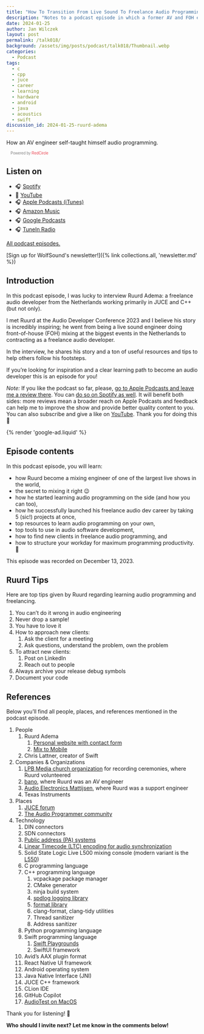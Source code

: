 ```yaml
---
title: "How To Transition From Live Sound To Freelance Audio Programming With Ruurd Adema | WolfTalk #018"
description: "Notes to a podcast episode in which a former AV and FOH engineer shares his journey of becoming a freelance audio developer in C++."
date: 2024-01-25
author: Jan Wilczek
layout: post
permalink: /talk018/
background: /assets/img/posts/podcast/talk018/Thumbnail.webp
categories:
  - Podcast
tags:
  - c
  - cpp
  - juce
  - career
  - learning
  - hardware
  - android
  - java
  - acoustics
  - swift
discussion_id: 2024-01-25-ruurd-adema
---
```

How an AV engineer self-taught himself audio programming.

<script async defer onload="redcircleIframe();" src="https://api.podcache.net/embedded-player/sh/bf40a1d2-7e41-4ddb-8c3a-ed82394723ba/ep/f34a79f8-f14d-4497-9ac7-29ea5c6a1497"></script> <div class="redcirclePlayer-f34a79f8-f14d-4497-9ac7-29ea5c6a1497"></div> <style> .redcircle-link:link { color: #ea404d; text-decoration: none; } .redcircle-link:hover { color: #ea404d; } .redcircle-link:active { color: #ea404d; } .redcircle-link:visited { color: #ea404d; } </style>
<p style="margin-top:3px;margin-left:11px;font-family: sans-serif;font-size: 10px; color: gray;">Powered by <a class="redcircle-link" href="https://redcircle.com?utm_source=rc_embedded_player&utm_medium=web&utm_campaign=embedded_v1">RedCircle</a></p>

## Listen on

* 🎧 [Spotify](https://open.spotify.com/episode/1svxCP9cvTDyApiJYqNbFE?si=6buVesHgT9qsPKy4Kwc2wA)
* 🎥 [YouTube](https://youtu.be/a-bzsbejXy0)
* 🎧 [Apple Podcasts (iTunes)](https://podcasts.apple.com/us/podcast/how-to-transition-from-live-sound-to-freelance-audio/id1595913701?i=1000642881016)
* 🎧 [Amazon Music](https://music.amazon.com/podcasts/b42682b5-61ba-4a6f-8b11-aed42b07ef9f/episodes/59341e48-5991-4d02-a350-adee88484f8d/how-to-transition-from-live-sound-to-freelance-audio-programming-with-ruurd-adema-wolftalk-018)
* 🎧 [Google Podcasts](https://podcasts.google.com/feed/aHR0cHM6Ly9mZWVkcy5yZWRjaXJjbGUuY29tL2JmNDBhMWQyLTdlNDEtNGRkYi04YzNhLWVkODIzOTQ3MjNiYQ/episode/ZWVkYTg1ZWItZTFhNS00NWZiLTkyNWQtOWMyM2VhYjdiNzcz?sa=X&ved=0CAUQkfYCahcKEwjotrrVjviDAxUAAAAAHQAAAAAQAQ)
* 🎧 [TuneIn Radio](http://tun.in/tzmWFM)

[All podcast episodes.](/podcast)

[Sign up for WolfSound's newsletter!]({% link collections.all, 'newsletter.md' %})

## Introduction

In this podcast episode, I was lucky to interview Ruurd Adema: a freelance audio developer from the Netherlands working primarily in JUCE and C++ (but not only).

I met Ruurd at the Audio Developer Conference 2023 and I believe his story is incredibly inspiring; he went from being a live sound engineer doing front-of-house (FOH) mixing at the biggest events in the Netherlands to contracting as a freelance audio developer.

In the interview, he shares his story and a ton of useful resources and tips to help others follow his footsteps.

If you’re looking for inspiration and a clear learning path to become an audio developer this is an episode for you!

*Note:* If you like the podcast so far, please, [go to Apple Podcasts and leave me a review there](https://podcasts.apple.com/us/podcast/wolftalk-podcast-about-audio-programming-people-careers/id1595913701). You can [do so on Spotify as well](https://open.spotify.com/show/5xc7EJiH9shG6zdSC5ejyw?si=eb35597e60a54e70). It will benefit both sides: more reviews mean a broader reach on Apple Podcasts and feedback can help me to improve the show and provide better quality content to you. You can also subscribe and give a like on [YouTube](https://youtube.com/c/WolfSoundAudio). Thank you for doing this 🙏

{% render 'google-ad.liquid' %}

## Episode contents

In this podcast episode, you will learn:

* how Ruurd become a mixing engineer of one of the largest live shows in the world,
* the secret to mixing it right 😉
* how he started learning audio programming on the side (and how you can too),
* how he successfully launched his freelance audio dev career by taking 5 (sic!) projects at once,
* top resources to learn audio programming on your own,
* top tools to use in audio software development,
* how to find new clients in freelance audio programming, and
* how to structure your workday for maximum programming productivity. 🚀

This episode was recorded on December 13, 2023.

## Ruurd Tips

Here are top tips given by Ruurd regarding learning audio programming and freelancing.

1. You can’t do it wrong in audio engineering
2. Never drop a sample!
3. You have to love it
4. How to approach new clients:
    1. Ask the client for a meeting
    2. Ask questions, understand the problem, own the problem
5. To attract new clients:
    1. Post on LinkedIn
    2. Reach out to people
6. Always archive your release debug symbols
7. Document your code

## References

Below you’ll find all people, places, and references mentioned in the podcast episode.

1. People
    1. Ruurd Adema
        1. [Personal website with contact form](https://soundondigital.com/)
        2. [Mix to Mobile](https://soundondigital.com/products/mix-to-mobile/)
    2. Chris Lattner, creator of Swift
2. Companies & Organizations
    1. [LPB Media church organization](https://lpbmedia.nl/) for recording ceremonies, where Ruurd volunteered
    2. [bano](https://www.bano.nl/en/home), where Ruurd was an AV engineer
    3. [Audio Electronics Mattijsen](https://aem.nl/), where Ruurd was a support engineer
    4. Texas Instruments
3. Places
    1. [JUCE forum](https://forum.juce.com/)
    2. [The Audio Programmer community](https://www.theaudioprogrammer.com/discord)
4. Technology
    1. DIN connectors
    2. SDN connectors
    3. [Public address (PA) systems](https://en.wikipedia.org/wiki/Public_address_system)
    4. [Linear Timecode (LTC) encoding for audio synchronization](https://en.wikipedia.org/wiki/Linear_timecode)
    5. Solid State Logic Live L500 mixing console (modern variant is the [L550](https://solidstatelogic.com/products/l550))
    6. C programming language
    7. C++ programming language
        1. vcpackage package manager
        2. CMake generator
        3. ninja build system
        4. [spdlog logging library](https://github.com/gabime/spdlog)
        5. [format library](https://github.com/fmtlib/fmt)
        6. clang-format, clang-tidy utilities
        7. Thread sanitizer
        8. Address sanitizer
    8. Python programming language
    9. Swift programming language
        1. [Swift Playgrounds](https://developer.apple.com/swift-playgrounds/)
        2. SwiftUI framework
    10. Avid’s AAX plugin format
    11. React Native UI framework
    12. Android operating system
    13. Java Native Interface (JNI)
    14. JUCE C++ framework
    15. CLion IDE
    16. GitHub Copilot
    17. [AudioTest on MacOS](https://apps.apple.com/us/app/audiotest/id540608828?mt=12)

Thank you for listening! 🙏

**Who should I invite next? Let me know in the comments below!**
